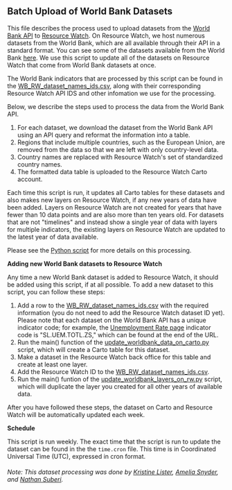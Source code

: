 ## Batch Upload of World Bank Datasets

This file describes the process used to upload datasets from the [World Bank API](https://data.worldbank.org/) to [Resource Watch](resourcewatch.org). On Resource Watch, we host numerous datasets from the World Bank, which are all available through their API in a standard format. You can see some of the datasets available from the World Bank [here](https://data.worldbank.org/indicator/). We use this script to update all of the datasets on Resource Watch that come from World Bank datasets at once.

The World Bank indicators that are processed by this script can be found in the [WB_RW_dataset_names_ids.csv](https://github.com/resource-watch/nrt-scripts/blob/master/upload_worldbank_data/WB_RW_dataset_names_ids.csv), along with their corresponding Resource Watch API IDS and other infomation we use for the processing.

Below, we describe the steps used to process the data from the World Bank API.

1. For each dataset, we download the dataset from the World Bank API using an API query and reformat the information into a table.
2. Regions that include multiple countries, such as the European Union, are removed from the data so that we are left with only country-level data.
3. Country names are replaced with Resource Watch's set of standardized country names.
4. The formatted data table is uploaded to the Resource Watch Carto account.

Each time this script is run, it updates all Carto tables for these datasets and also makes new layers on Resource Watch, if any new years of data have been added. Layers on Resource Watch are not created for years that have fewer than 10 data points and are also more than ten years old. For datasets that are not "timelines" and instead show a single year of data with layers for multiple indicators, the existing layers on Resource Watch are updated to the latest year of data available.

Please see the [Python script](https://github.com/resource-watch/nrt-scripts/blob/master/upload_worldbank_data/contents/main.py) for more details on this processing.

**Adding new World Bank datasets to Resource Watch**

Any time a new World Bank dataset is added to Resource Watch, it should be added using this script, if at all possible. To add a new dataset to this script, you can follow these steps:

1. Add a row to the [WB_RW_dataset_names_ids.csv](https://github.com/resource-watch/nrt-scripts/blob/master/upload_worldbank_data/WB_RW_dataset_names_ids.csv) with the required information (you do not need to add the Resource Watch dataset ID yet). Please note that each dataset on the World Bank API has a unique indicator code; for example, the [Unemployment Rate page](https://data.worldbank.org/indicator/SL.UEM.TOTL.ZS) indicator code is "SL.UEM.TOTL.ZS," which can be found at the end of the URL.
2. Run the main() function of the [update_worldbank_data_on_carto.py](https://github.com/resource-watch/nrt-scripts/blob/master/upload_worldbank_data/contents/src/update_worldbank_data_on_carto.py) script, which will create a Carto table for this dataset.
3. Make a dataset in the Resource Watch back office for this table and create at least one layer.
4. Add the Resource Watch ID to the [WB_RW_dataset_names_ids.csv](https://github.com/resource-watch/nrt-scripts/blob/master/upload_worldbank_data/WB_RW_dataset_names_ids.csv).
5. Run the main() funtion of the [update_worldbank_layers_on_rw.py](https://github.com/resource-watch/nrt-scripts/blob/master/upload_worldbank_data/contents/src/update_worldbank_layers_on_rw.py) script, which will duplicate the layer you created for all other years of available data.

After you have followed these steps, the dataset on Carto and Resource Watch will be automatically updated each week.

**Schedule**

This script is run weekly. The exact time that the script is run to update the dataset can be found in the the `time.cron` file. This time is in Coordinated Universal Time (UTC), expressed in cron format.

###### Note: This dataset processing was done by [Kristine Lister](https://www.wri.org/profile/kristine-lister), [Amelia Snyder](https://www.wri.org/profile/amelia-snyder), and [Nathan Suberi](https://www.wri.org/profile/nathan-suberi).